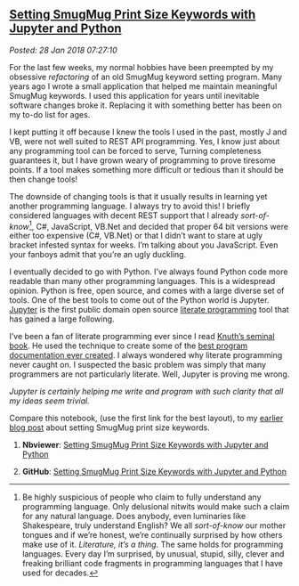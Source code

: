 
[Setting SmugMug
Print Size Keywords with Jupyter and Python](http://analyzethedatanotthedrivel.org/2018/01/28/setting-smugmug-print-size-keywords-with-jupyter-and-python/)
-----------------------------------------------------------------------------------------------------------------------------------------------------------

*Posted: 28 Jan 2018 07:27:10*

For the last few weeks, my normal hobbies have been preempted by my
obsessive *refactoring* of an old SmugMug keyword setting program. Many
years ago I wrote a small application that helped me maintain meaningful
SmugMug keywords. I used this application for years until inevitable
software changes broke it. Replacing it with something better has been
on my to-do list for ages.

I kept putting it off because I knew the tools I used in the past,
mostly J and VB, were not well suited to REST API programming. Yes, I
know just about any programming tool can be forced to serve, Turning
completeness guarantees it, but I have grown weary of programming to
prove tiresome points. If a tool makes something more difficult or
tedious than it should be then change tools!

The downside of changing tools is that it usually results in learning
yet another programming language. I always try to avoid this! I briefly
considered languages with decent REST support that I already
*sort-of-know*[^5555a], C\#, JavaScript, VB.Net and decided that proper 64
bit versions were either too expensive (C\#, VB.Net) or that I didn’t
want to stare at ugly bracket infested syntax for weeks. I’m talking
about you JavaScript. Even your fanboys admit that you’re an ugly
duckling.

I eventually decided to go with Python. I’ve always found Python code
more readable than many other programming languages. This is a
widespread opinion. Python is free, open source, and comes with a large
diverse set of tools. One of the best tools to come out of the Python
world is Jupyter. [Jupyter](https://jupyter.org/) is the first public
domain open source [literate
programming](https://en.wikipedia.org/wiki/Literate_programming) tool
that has gained a large following.

I’ve been a fan of literate programming ever since I read [Knuth’s
seminal book](https://en.wikipedia.org/wiki/Literate_programming). He
used the technique to create some of the [best program documentation
ever
created](https://www.amazon.com/TeXbook-Donald-Knuth/dp/0201134489). I
always wondered why literate programming never caught on. I suspected
the basic problem was simply that many programmers are not particularly
literate. Well, Jupyter is proving me wrong.

*Jupyter is certainly helping me write and program with such clarity
that all my ideas seem trivial.*

Compare this notebook, (use the first link for the best layout), to my
[earlier blog
post](https://analyzethedatanotthedrivel.org/2010/02/21/assigning-smugmug-print-size-keys/)
about setting SmugMug print size keywords.

1.  **Nbviewer**: [Setting SmugMug Print Size Keywords with Jupyter and
    Python](https://nbviewer.jupyter.org/github/bakerjd99/smugpyter/blob/master/notebooks/Setting%20SmugMug%20Print%20Size%20Keywords%20with%20Jupyter%20and%20Python.ipynb)

2.  **GitHub**: [Setting SmugMug Print Size Keywords with Jupyter and
    Python](https://github.com/bakerjd99/smugpyter/blob/master/notebooks/Setting%20SmugMug%20Print%20Size%20Keywords%20with%20Jupyter%20and%20Python.ipynb)

[^5555a]: Be highly suspicious of people who claim to fully understand any
    programming language. Only delusional nitwits would make such a
    claim for any natural language. Does anybody, even luminaries like
    Shakespeare, truly understand English? We all *sort-of-know* our
    mother tongues and if we’re honest, we’re continually surprised by
    how others make use of it. *Literature, it’s a thing.* The same
    holds for programming languages. Every day I’m surprised, by
    unusual, stupid, silly, clever and freaking brilliant code fragments
    in programming languages that I have used for decades.
